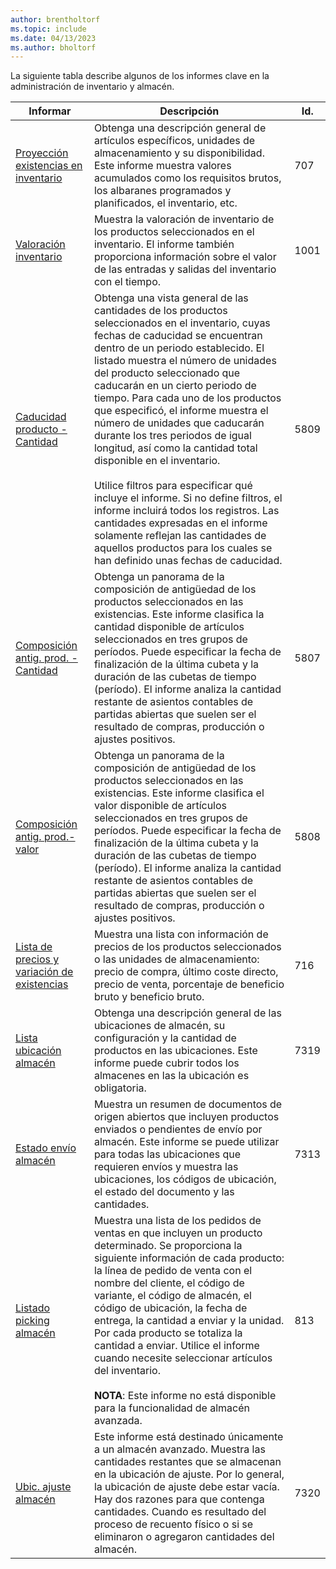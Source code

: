 ```yaml
---
author: brentholtorf
ms.topic: include
ms.date: 04/13/2023
ms.author: bholtorf
---
```


La siguiente tabla describe algunos de los informes clave en la administración de inventario y almacén.

| Informar | Descripción | Id. | 
|---------|---------|---------|
|[Proyección existencias en inventario](https://businesscentral.dynamics.com?report=707)|Obtenga una descripción general de artículos específicos, unidades de almacenamiento y su disponibilidad. Este informe muestra valores acumulados como los requisitos brutos, los albaranes programados y planificados, el inventario, etc. |707|
|[Valoración inventario](https://businesscentral.dynamics.com?report=1001)|Muestra la valoración de inventario de los productos seleccionados en el inventario. El informe también proporciona información sobre el valor de las entradas y salidas del inventario con el tiempo.|1001|
|[Caducidad producto - Cantidad](https://businesscentral.dynamics.com?report=5809)|Obtenga una vista general de las cantidades de los productos seleccionados en el inventario, cuyas fechas de caducidad se encuentran dentro de un periodo establecido. El listado muestra el número de unidades del producto seleccionado que caducarán en un cierto periodo de tiempo. Para cada uno de los productos que especificó, el informe muestra el número de unidades que caducarán durante los tres periodos de igual longitud, así como la cantidad total disponible en el inventario.<br><br>Utilice filtros para especificar qué incluye el informe. Si no define filtros, el informe incluirá todos los registros. Las cantidades expresadas en el informe solamente reflejan las cantidades de aquellos productos para los cuales se han definido unas fechas de caducidad.|5809|
|[Composición antig. prod. - Cantidad](https://businesscentral.dynamics.com?report=5807)|Obtenga un panorama de la composición de antigüedad de los productos seleccionados en las existencias. Este informe clasifica la cantidad disponible de artículos seleccionados en tres grupos de períodos. Puede especificar la fecha de finalización de la última cubeta y la duración de las cubetas de tiempo (período). El informe analiza la cantidad restante de asientos contables de partidas abiertas que suelen ser el resultado de compras, producción o ajustes positivos.|5807|
|[Composición antig. prod.-valor](https://businesscentral.dynamics.com?report=5808)|Obtenga un panorama de la composición de antigüedad de los productos seleccionados en las existencias. Este informe clasifica el valor disponible de artículos seleccionados en tres grupos de períodos. Puede especificar la fecha de finalización de la última cubeta y la duración de las cubetas de tiempo (período). El informe analiza la cantidad restante de asientos contables de partidas abiertas que suelen ser el resultado de compras, producción o ajustes positivos.|5808|
|[Lista de precios y variación de existencias](https://businesscentral.dynamics.com?report=716)|Muestra una lista con información de precios de los productos seleccionados o las unidades de almacenamiento: precio de compra, último coste directo, precio de venta, porcentaje de beneficio bruto y beneficio bruto. |716|
|[Lista ubicación almacén](https://businesscentral.dynamics.com?report=7319)|Obtenga una descripción general de las ubicaciones de almacén, su configuración y la cantidad de productos en las ubicaciones. Este informe puede cubrir todos los almacenes en las la ubicación es obligatoria. |7319|
|[Estado envío almacén](https://businesscentral.dynamics.com?report=7313)|Muestra un resumen de documentos de origen abiertos que incluyen productos enviados o pendientes de envío por almacén. Este informe se puede utilizar para todas las ubicaciones que requieren envíos y muestra las ubicaciones, los códigos de ubicación, el estado del documento y las cantidades.|7313|
|[Listado picking almacén](https://businesscentral.dynamics.com?report=813)|Muestra una lista de los pedidos de ventas en que incluyen un producto determinado. Se proporciona la siguiente información de cada producto: la línea de pedido de venta con el nombre del cliente, el código de variante, el código de almacén, el código de ubicación, la fecha de entrega, la cantidad a enviar y la unidad. Por cada producto se totaliza la cantidad a enviar. Utilice el informe cuando necesite seleccionar artículos del inventario.<br><br>**NOTA**: Este informe no está disponible para la funcionalidad de almacén avanzada.|813|
|[Ubic. ajuste almacén](https://businesscentral.dynamics.com?report=7320)|Este informe está destinado únicamente a un almacén avanzado. Muestra las cantidades restantes que se almacenan en la ubicación de ajuste. Por lo general, la ubicación de ajuste debe estar vacía. Hay dos razones para que contenga cantidades. Cuando es resultado del proceso de recuento físico o si se eliminaron o agregaron cantidades del almacén.|7320|

